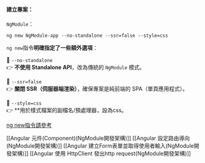 #### 建立專案：
`NgModule`：
```
ng new NgModule-app --no-standalone --ssr=false --style=css
```

`ng new`指令**明確指定了一些額外選項**：

🔹 `--no-standalone`  
👉 **不使用 Standalone API**，改為傳統的 `NgModule` 模式。

🔹 `--ssr=false`  
👉 **關閉 SSR（伺服器端渲染）**，確保專案是純前端的 SPA（單頁應用程式）。

🔹 `--style=css`  
👉 **用於樣式檔案的副檔名/預處理器，設為css。

[ng new指令請參考](https://angular.tw/cli/new#options)

[[Angular 元件(Component)(NgModule開發架構)]]
[[Angular 設定路由導向(NgModule開發架構)]]
[[Angular 建立Form表單並取得使用者輸入(NgModule開發架構)]]
[[Angular 使用 HttpClient 發出http request(NgModule開發架構)]]